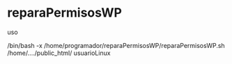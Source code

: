 # reparaPermisosWP

uso

/bin/bash -x /home/programador/reparaPermisosWP/reparaPermisosWP.sh /home/..../public_html/ usuarioLinux
